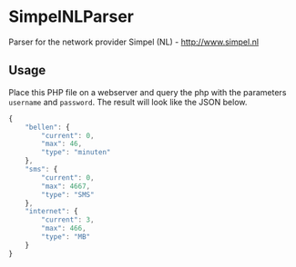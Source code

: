 # SimpelNLParser
Parser for the network provider Simpel (NL) - http://www.simpel.nl

## Usage

Place this PHP file on a webserver and query the php with the parameters ```username``` and ```password```. The result will look like the JSON below.

```javascript
{
    "bellen": {
        "current": 0,
        "max": 46,
        "type": "minuten"
    },
    "sms": {
        "current": 0,
        "max": 4667,
        "type": "SMS"
    },
    "internet": {
        "current": 3,
        "max": 466,
        "type": "MB"
    }
}
```

